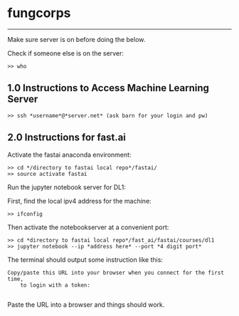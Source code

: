 # fungcorps
---
Make sure server is on before doing the below.

Check if someone else is on the server:
```
>> who
```
## 1.0 Instructions to Access Machine Learning Server ##
```
>> ssh *username*@*server.net* (ask barn for your login and pw)
```  
## 2.0 Instructions for fast.ai ##

Activate the fastai anaconda environment:
```
>> cd */directory to fastai local repo*/fastai/
>> source activate fastai 
``` 
Run the jupyter notebook server for DL1:

First, find the local ipv4 address for the machine:
```
>> ifconfig
```
Then activate the notebookserver at a convenient port:
```
>> cd *directory to fastai local repo*/fast_ai/fastai/courses/dl1
>> jupyter notebook --ip *address here* --port *4 digit port*
```
The terminal should output some instruction like this:
```
Copy/paste this URL into your browser when you connect for the first time,
    to login with a token:
     
```
Paste the URL into a browser and things should work.
